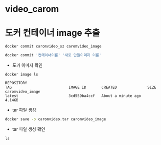 # video_carom

# 도커 컨테이너 image 추출
```bash
docker commit caromvideo_sz caromvideo_image
```
```bash
docker commit '컨테이너이름' '새로 만들이미지 이름'
```
- 도커 이미지 확인
```
docker image ls

REPOSITORY                                                                            TAG                          IMAGE ID       CREATED              SIZE
caromvideo_image                                                                      latest                       3cd559ba4ccf   About a minute ago   4.14GB

```
- tar 파일 생성
```bash
docker save -o caromvideo.tar caromvideo_image
```
- tar 파일 생성 확인
```
ls
```

